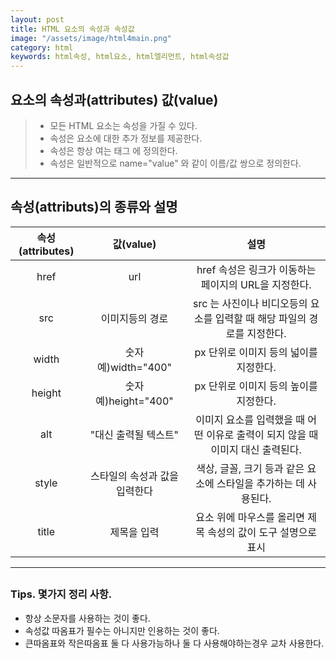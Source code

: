 ```yaml
---
layout: post
title: HTML 요소의 속성과 속성값
image: "/assets/image/html4main.png"
category: html
keywords: html속성, html요소, html엘리먼트, html속성값
---
```


<h2 class="posth2"> 요소의 속성과(attributes) 값(value) </h2>

> - 모든 HTML 요소는 속성을 가질 수 있다.
> - 속성은 요소에 대한 추가 정보를 제공한다.
> - 속성은 항상 여는 태그 에 정의한다.
> - 속성은 일반적으로 name="value" 와 같이 이름/값 쌍으로 정의한다.

<hr>

<h2 class="posth2"> 속성(attributs)의 종류와 설명 </h2>

| 속성(attributes) |           값(value)           |                                      설명                                       |
| :--------------: | :---------------------------: | :-----------------------------------------------------------------------------: |
|       href       |              url              |              href 속성은 링크가 이동하는 페이지의 URL을 지정한다.               |
|       src        |        이미지등의 경로        |    src 는 사진이나 비디오등의 요소를 입력할 때 해당 파일의 경로를 지정한다.     |
|      width       |      숫자 예)width="400"      |                     px 단위로 이미지 등의 넓이를 지정한다.                      |
|      height      |     숫자 예)height="400"      |                     px 단위로 이미지 등의 높이를 지정한다.                      |
|       alt        |     "대신 출력될 텍스트"      | 이미지 요소를 입력했을 때 어떤 이유로 출력이 되지 않을 때 이미지 대신 출력된다. |
|      style       | 스타일의 속성과 값을 입력한다 |        색상, 글꼴, 크기 등과 같은 요소에 스타일을 추가하는 데 사용된다.         |
|      title       |          제목을 입력          |          요소 위에 마우스를 올리면 제목 속성의 값이 도구 설명으로 표시          |

<hr>

<h2 class="posth2"></h2>

<h3 class="post__h3__style">
<span class="post__htag__numbering">Tips.</span> 몇가지 정리 사항.
</h3>

- 항상 소문자를 사용하는 것이 좋다.
- 속성값 따옴표가 필수는 아니지만 인용하는 것이 좋다.
- 큰따옴표와 작은따옴표 둘 다 사용가능하나 둘 다 사용해야하는경우 교차 사용한다.

<!-- <p class="pafterhr">
</p> -->
